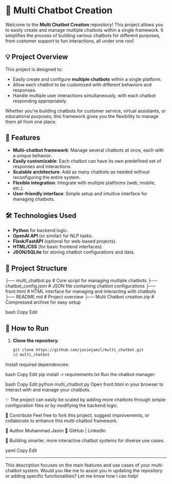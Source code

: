 # 🤖 Multi Chatbot Creation

Welcome to the **Multi Chatbot Creation** repository! This project allows you to easily create and manage multiple chatbots within a single framework. It simplifies the process of building various chatbots for different purposes, from customer support to fun interactions, all under one roof.

## 💡 Project Overview

This project is designed to:
- Easily create and configure **multiple chatbots** within a single platform.
- Allow each chatbot to be customized with different behaviors and responses.
- Handle multiple user interactions simultaneously, with each chatbot responding appropriately.

Whether you're building chatbots for customer service, virtual assistants, or educational purposes, this framework gives you the flexibility to manage them all from one place.

## 🧠 Features

- **Multi-chatbot framework**: Manage several chatbots at once, each with a unique behavior.
- **Easily customizable**: Each chatbot can have its own predefined set of responses and interactions.
- **Scalable architecture**: Add as many chatbots as needed without reconfiguring the entire system.
- **Flexible integration**: Integrate with multiple platforms (web, mobile, etc.).
- **User-friendly interface**: Simple setup and intuitive interface for managing chatbots.

## 🛠️ Technologies Used

- **Python** for backend logic.
- **OpenAI API** (or similar) for NLP tasks.
- **Flask/FastAPI** (optional for web-based projects).
- **HTML/CSS** (for basic frontend interfaces).
- **JSON/SQLite** for storing chatbot configurations and data.

## 📁 Project Structure

├── multi_chatbot.py # Core script for managing multiple chatbots ├── chatbot_config.json # JSON file containing chatbot configurations ├── front.html # HTML interface for managing and interacting with chatbots ├── README.md # Project overview ├── Multi Chatbot creation.zip # Compressed archive for easy setup

bash
Copy
Edit

## 🚀 How to Run

1. **Clone the repository**:
   ```bash
   git clone https://github.com/jasimjamil/multi_chatbot.git
   cd multi_chatbot
Install required dependencies:

bash
Copy
Edit
pip install -r requirements.txt
Run the chatbot manager:

bash
Copy
Edit
python multi_chatbot.py
Open front.html in your browser to interact with and manage your chatbots.

✨ The project can easily be scaled by adding more chatbots through simple configuration files or by modifying the backend logic.

🤝 Contribute
Feel free to fork this project, suggest improvements, or collaborate to enhance this multi-chatbot framework.

👤 Author
Muhammad Jasim
🔗 GitHub | LinkedIn

🧠 Building smarter, more interactive chatbot systems for diverse use cases.

yaml
Copy
Edit

---

This description focuses on the main features and use cases of your multi-chatbot system. Would you like me to assist you in updating the repository or adding specific functionalities? Let me know how I can help!







